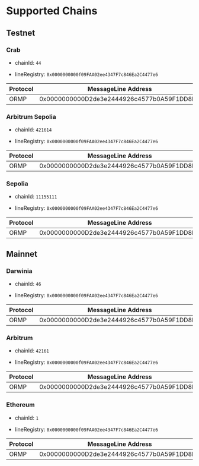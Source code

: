 # Supported Chains

## Testnet

### Crab

- chainId: `44`

- lineRegistry: `0x0000000000f09FAA02ee4347F7c846Ea2C4477e6`

|  Protocol  |  MessageLine Address  |
|------------|--------------------------------------------|
| ORMP       | 0x0000000000D2de3e2444926c4577b0A59F1DD8BC |

### Arbitrum Sepolia

- chainId: `421614`

- lineRegistry: `0x0000000000f09FAA02ee4347F7c846Ea2C4477e6`

|  Protocol  |  MessageLine Address  |
|------------|--------------------------------------------|
| ORMP       | 0x0000000000D2de3e2444926c4577b0A59F1DD8BC |

### Sepolia

- chainId: `11155111`

- lineRegistry: `0x0000000000f09FAA02ee4347F7c846Ea2C4477e6`

|  Protocol  |  MessageLine Address  |
|------------|--------------------------------------------|
| ORMP       | 0x0000000000D2de3e2444926c4577b0A59F1DD8BC |

## Mainnet

### Darwinia

- chainId: `46`

- lineRegistry: `0x0000000000f09FAA02ee4347F7c846Ea2C4477e6`

|  Protocol  |  MessageLine Address  |
|------------|--------------------------------------------|
| ORMP       | 0x0000000000D2de3e2444926c4577b0A59F1DD8BC |

### Arbitrum

- chainId: `42161`

- lineRegistry: `0x0000000000f09FAA02ee4347F7c846Ea2C4477e6`

|  Protocol  |  MessageLine Address  |
|------------|--------------------------------------------|
| ORMP       | 0x0000000000D2de3e2444926c4577b0A59F1DD8BC |

### Ethereum

- chainId: `1`

- lineRegistry: `0x0000000000f09FAA02ee4347F7c846Ea2C4477e6`

|  Protocol  |  MessageLine Address  |
|------------|--------------------------------------------|
| ORMP       | 0x0000000000D2de3e2444926c4577b0A59F1DD8BC |
